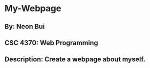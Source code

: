 # My-Webpage
## By: Neon Bui
## CSC 4370: Web Programming
## Description: Create a webpage about myself.
